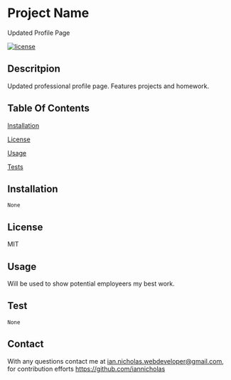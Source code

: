  # Project Name
  Updated Profile Page

  [![license](https://img.shields.io/badge/License-MIT-yellow.svg)](https://opensource.org/licenses/MIT)
  
  ## Descritpion
  Updated professional profile page. Features projects and homework.

  ## Table Of Contents
  [Installation](#installation)

  [License](#license)

  [Usage](#usage)

  [Tests](#test)
  ## Installation

  ~~~
  None
  ~~~

  ## License
  MIT

  ## Usage
  Will be used to show potential employeers my best work.
  
  ## Test
  ~~~
  None
  ~~~

  ## Contact
  With any questions contact me at <ian.nicholas.webdeveloper@gmail.com>, for contribution efforts <https://github.com/iannicholas>